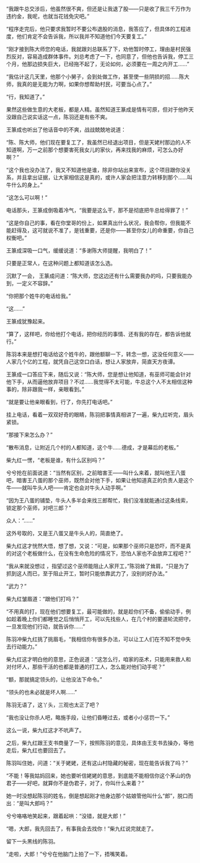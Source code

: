 “我跟牛总交涉后，他虽然很不爽，但还是让我退了股——只是收了我三千万作为违约金，我呢，也就当花钱免灾吧。”

“程序走完后，他只要求我暂时不要公布退股的消息，我答应了，但具体的工程进度，他们肯定不会告诉我，所以我并不知道他们今天要复工。”

“刚才接到陈大师您的电话，我就跟刘总联系了下，劝他暂时停工，理由是村民强烈反对，容易造成群体事件。刘总考虑了一下，也同意了，但他也告诉我，停工三个月，他那边损失巨大，已经拖不起了，无论如何，必须要在一周之内开工……”

“我估计这几天里，他那个小舅子，会到处做工作，甚至使一些阴损的招……陈大师，我真的是无能为力啊，如果你想帮助村民，可要当心点了。”

“行，我知道了。”

果然这些做生意的大老板，都是人精。虽然知道王篆成是情有可原，但对于他昨天没跟自己说实话这一点，陈羽还是有些不爽。

王篆成也听出了他话音中的不爽，战战兢兢地说道：

“陈、陈大师，他们现在要复工了，我虽然已经退出项目，但是天姥村那边的人不知道啊，万一之前那个想要害死我女儿的家伙，再来找我的麻烦，可怎么办好啊？”

“这个我也没办法了，我又不知道他是谁，除非你站出来宣布，这个项目跟你没关系，并且拿出证据，让大家相信这是真的，或许人家会把注意力转移到那个……叫牛什么的身上。”

“这怎么可以啊！”

电话那头，王篆成倒吸着冷气，“我要是这么干，那不是彻底把牛总给得罪了！”

“这是你自己的事，看在你堂哥的份上，如果真出什么状况，我会帮你，但我能不能赶得及，这可就说不准了，是钱重要，还是你——甚至你女儿的命重要，你自己权衡吧。”

王篆成深吸一口气，缓缓说道：“多谢陈大师提醒，我明白了！”

只要是正常人，在这种问题上都知道该怎么选。

沉默了一会， 王篆成问道：“陈大师，您这边还有什么需要我办的吗，只要我能办到，一定义不容辞。”

“你把那个姓牛的电话给我。”

“这……”

王篆成犹豫起来。

“算了，这样吧，你给他打个电话，把你经历的事情、还有我的存在，都告诉他就行。”

陈羽本来是想打电话给这个姓牛的，跟他额聊一下，转念一想，这没任何意义——人家几个亿的工程，就凭自己这空口白话，想让人家放弃，简直天方夜谭。

王篆成一口答应下来，随后又说：“陈大师，您是想让他知道，有巫师可能会针对他下手，从而逼他放弃项目？不过……我觉得不太可能，牛总这个人不太相信这种事的，除非跟我一样，亲眼看到。”

“就是要让他亲眼看到，行了，你先打电话吧。”

挂上电话，看着一双双好奇的眼睛，陈羽把事情真相讲了一遍，柴九红听完，眉头紧锁。

“那接下来怎么办？”

“散布消息，让附近几个村的人都知道，这个牛……德成，才是幕后的老板。”

柴九红一愣，“老板是谁，有什么区别吗？”

兮兮抢在前面说道：“当然有区别，之前暗害王——叫什么来着，就叫他王八蛋吧，暗害王八蛋的那个巫师，既然会对他下手，如果让他知道真正的负责人是这个牛——就叫牛头人吧——肯定也会对牛头人动手啊。”

“因为王八蛋的铺垫，牛头人多半会来找三郎帮忙，我们没准就能通过这条线索，锁定那个巫师，对吧三郎？”

众人：“……”

这外号取的，又是王八蛋又是牛头人的，简直绝了。

柴九红这才恍然大悟，想了想，又说：“可是，如果那个巫师只是恐吓，而不是真的对这个老板做什么，在没有生命危险的情况下，恐怕人家也不会放弃工程吧？”

“我从来就没想过 ，指望过这个巫师能阻止人家开工，”陈羽耸了耸肩，“只是为了抓到这人而已，至于阻止开工，暂时只能依靠武力了，没别的好办法。”

“武力？”

柴九红皱眉道：“跟他们打吗？”

“不用真的打，现在他们想要复工，最可能做的，就是趁你们不备，偷偷动手，例如趁着晚上你们都睡觉之后悄悄开工，可以先找些人，在几个村的要道轮流把守，一旦发现他们行动，就告诉你……”

陈羽冲柴九红挑了挑眉毛，“我相信你有很多办法，可以让工人们在不知不觉中失去行动能力。”

柴九红这才明白他的意思，正色说道：“这怎么行，咱家的巫术，只能用来救人和对付坏人，那些干活的也都是普通的打工人，怎么能对他们动手呢？”

“额，那就搞定领头的，让他没法下命令。”

“领头的也未必就是坏人啊……”

陈羽无语了，这丫头，三观也太正了吧？

“我也没让你杀人吧，略施手段，让他们昏睡过去，或者小小惩罚一下。”

这么一说，柴九红这才不吭声了。

之后，柴九红跟王支书商量了一下，按照陈羽的意见，具体由王支书去操办，等他走后，柴九红也要回去了。

陈羽叫住她，问道：“关于姥姥，还有这山村隐藏的秘密，现在能告诉我了吗？”

“不能！等我姑妈回来，她也要听信姥姥的意思，到底能不能相信你这个茅山的伪君子——好吧，就算你不是伪君子，对了，你叫什么来着？”

她一时没想起陈羽的姓名，倒是想起刚才他身边那个姑娘管他叫什么“郎”，脱口而出：“是叫大郎吗？”

兮兮咯咯地笑起来，跟着起哄：“没错，就是大郎！”

“嗯，大郎，我先回去了，有事我会去找你！”柴九红说完就走了。

留下一头黑线的陈羽。

“走啦，大郎！”兮兮在他脑门上拍了一下，捂嘴笑着。
